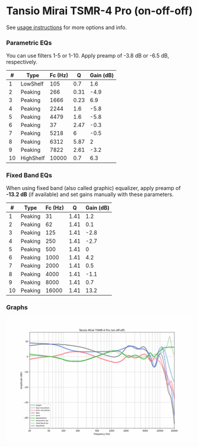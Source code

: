 # Tansio Mirai TSMR-4 Pro (on-off-off)
See [usage instructions](https://github.com/jaakkopasanen/AutoEq#usage) for more options and info.

### Parametric EQs
You can use filters 1-5 or 1-10. Apply preamp of -3.8 dB or -6.5 dB, respectively.

|   # | Type      |   Fc (Hz) |    Q |   Gain (dB) |
|-----|-----------|-----------|------|-------------|
|   1 | LowShelf  |       105 | 0.7  |         1.6 |
|   2 | Peaking   |       266 | 0.31 |        -4.9 |
|   3 | Peaking   |      1666 | 0.23 |         6.9 |
|   4 | Peaking   |      2244 | 1.6  |        -5.8 |
|   5 | Peaking   |      4479 | 1.6  |        -5.8 |
|   6 | Peaking   |        37 | 2.47 |        -0.3 |
|   7 | Peaking   |      5218 | 6    |        -0.5 |
|   8 | Peaking   |      6312 | 5.87 |         2   |
|   9 | Peaking   |      7822 | 2.61 |        -3.2 |
|  10 | HighShelf |     10000 | 0.7  |         6.3 |

### Fixed Band EQs
When using fixed band (also called graphic) equalizer, apply preamp of **-13.2 dB** (if available) and set gains manually with these parameters.

|   # | Type    |   Fc (Hz) |    Q |   Gain (dB) |
|-----|---------|-----------|------|-------------|
|   1 | Peaking |        31 | 1.41 |         1.2 |
|   2 | Peaking |        62 | 1.41 |         0.1 |
|   3 | Peaking |       125 | 1.41 |        -2.8 |
|   4 | Peaking |       250 | 1.41 |        -2.7 |
|   5 | Peaking |       500 | 1.41 |         0   |
|   6 | Peaking |      1000 | 1.41 |         4.2 |
|   7 | Peaking |      2000 | 1.41 |         0.5 |
|   8 | Peaking |      4000 | 1.41 |        -1.1 |
|   9 | Peaking |      8000 | 1.41 |         0.7 |
|  10 | Peaking |     16000 | 1.41 |        13.2 |

### Graphs
![](./Tansio%20Mirai%20TSMR-4%20Pro%20(on-off-off).png)
